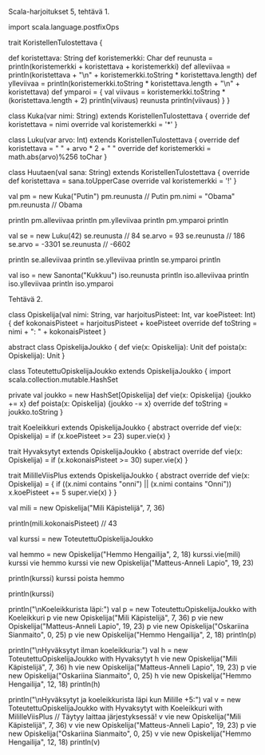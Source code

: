 Scala-harjoitukset 5, tehtävä 1.

import scala.language.postfixOps

trait KoristellenTulostettava {

  def koristettava: String
  def koristemerkki: Char
  def reunusta = println(koristemerkki + koristettava + koristemerkki)
  def alleviivaa = println(koristettava + "\n" + koristemerkki.toString * koristettava.length)
  def ylleviivaa = println(koristemerkki.toString * koristettava.length + "\n" + koristettava)
  def ymparoi = {
    val viivaus = koristemerkki.toString * (koristettava.length + 2)
    println(viivaus)
    reunusta
    println(viivaus)
  }
}

class Kuka(var nimi: String) extends KoristellenTulostettava {
  override def koristettava = nimi
  override val koristemerkki = '*'
}

class Luku(var arvo: Int) extends KoristellenTulostettava {
  override def koristettava = " " + arvo * 2 + " "
  override def koristemerkki = math.abs(arvo)%256 toChar
}

class Huutaen(val sana: String) extends KoristellenTulostettava {
  override def koristettava = sana.toUpperCase
  override val koristemerkki = '!'
}

val pm = new Kuka("Putin")
pm.reunusta                    // Putin
pm.nimi = "Obama"
pm.reunusta                    // Obama

println
pm.alleviivaa
println
pm.ylleviivaa
println
pm.ymparoi
println

val se = new Luku(42)
se.reunusta           // 84
se.arvo = 93
se.reunusta           // 186
se.arvo = -3301
se.reunusta           // -6602

println
se.alleviivaa
println
se.ylleviivaa
println
se.ymparoi
println

val iso = new Sanonta("Kukkuu")
iso.reunusta
println
iso.alleviivaa
println
iso.ylleviivaa
println
iso.ymparoi


Tehtävä 2.

class Opiskelija(val nimi: String, var harjoitusPisteet: Int, var koePisteet: Int) {
  def kokonaisPisteet = harjoitusPisteet + koePisteet
  override def toString = nimi + ": " + kokonaisPisteet
}

abstract class OpiskelijaJoukko {
  def vie(x: Opiskelija): Unit
  def poista(x: Opiskelija): Unit
}

class ToteutettuOpiskelijaJoukko extends OpiskelijaJoukko {
  import scala.collection.mutable.HashSet

  private val joukko = new HashSet[Opiskelija]
  def vie(x: Opiskelija) {joukko += x}
  def poista(x: Opiskelija) {joukko -= x}
  override def toString = joukko.toString
}

trait Koeleikkuri extends OpiskelijaJoukko {
  abstract override def vie(x: Opiskelija) = if (x.koePisteet >= 23) super.vie(x)
}

trait Hyvaksytyt extends OpiskelijaJoukko {
  abstract override def vie(x: Opiskelija) = if (x.kokonaisPisteet >= 30) super.vie(x)
}

trait MililleViisPlus extends OpiskelijaJoukko {
  abstract override def vie(x: Opiskelija) = {
    if ((x.nimi contains "onni") || (x.nimi contains "Onni")) x.koePisteet += 5
    super.vie(x)
  }
}

val mili = new Opiskelija("Mili Käpistelijä", 7, 36)

println(mili.kokonaisPisteet)  // 43

val kurssi = new  ToteutettuOpiskelijaJoukko

val hemmo = new Opiskelija("Hemmo Hengailija", 2, 18)
kurssi.vie(mili)
kurssi vie hemmo
kurssi vie new Opiskelija("Matteus-Anneli Lapio", 19, 23)

println(kurssi)
kurssi poista hemmo

println(kurssi)

println("\nKoeleikkurista läpi:")
val p = new ToteutettuOpiskelijaJoukko with Koeleikkuri
p vie new Opiskelija("Mili Käpistelijä", 7, 36)
p vie new Opiskelija("Matteus-Anneli Lapio", 19, 23)
p vie new Opiskelija("Oskariina Sianmaito", 0, 25)
p vie new Opiskelija("Hemmo Hengailija", 2, 18)
println(p)

println("\nHyväksytyt ilman koeleikkuria:")
val h = new ToteutettuOpiskelijaJoukko with Hyvaksytyt
h vie new Opiskelija("Mili Käpistelijä", 7, 36)
h vie new Opiskelija("Matteus-Anneli Lapio", 19, 23)
p vie new Opiskelija("Oskariina Sianmaito", 0, 25)
h vie new Opiskelija("Hemmo Hengailija", 12, 18)
println(h)

println("\nHyväksytyt ja koeleikkurista läpi kun Milille +5:")
val v = new ToteutettuOpiskelijaJoukko with Hyvaksytyt with Koeleikkuri with MililleViisPlus // Täytyy laittaa järjestyksessä!
v vie new Opiskelija("Mili Käpistelijä", 7, 36)
v vie new Opiskelija("Matteus-Anneli Lapio", 19, 23)
p vie new Opiskelija("Oskariina Sianmaito", 0, 25)
v vie new Opiskelija("Hemmo Hengailija", 12, 18)
println(v)
